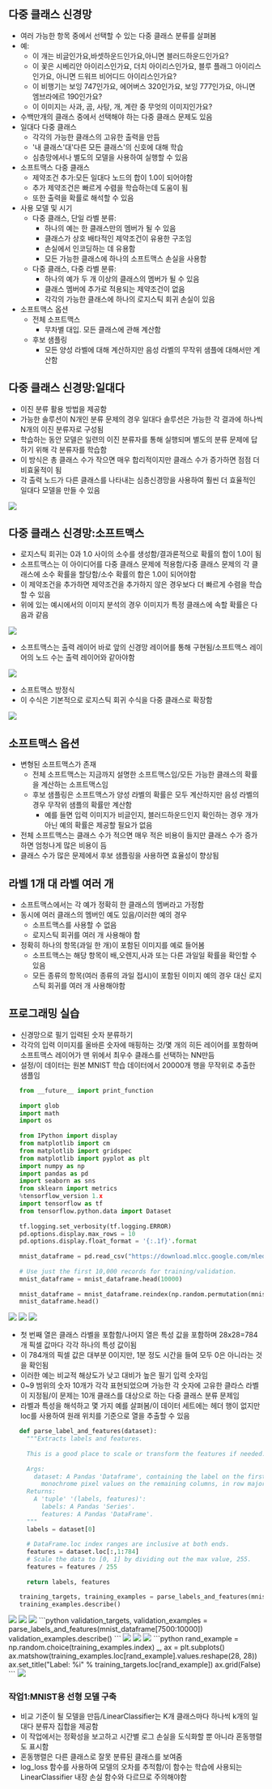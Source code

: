 ## 다중 클래스 신경망 
- 여러 가능한 항목 중에서 선택할 수 있는 다중 클래스 분류를 살펴봄 
- 예:
  - 이 개는 비글인가요,바셋하운드인가요,아니면 블러드하운드인가요?
  - 이 꽃은 시베리안 아이리스인가요, 더치 아이리스인가요, 블루 플래그 아이리스인가요, 아니면 드워프 비어디드 아이리스인가요?
  - 이 비행기는 보잉 747인가요, 에어버스 320인가요, 보잉 777인가요, 아니면 엠브라에르 190인가요?
  - 이 이미지는 사과, 곰, 사탕, 개, 계란 중 무엇의 이미지인가요?
- 수백만개의 클래스 중에서 선택해야 하는 다중 클래스 문제도 있음 
- 일대다 다중 클래스
  - 각각의 가능한 클래스의 고유한 출력을 만듬
  - '내 클래스'대'다른 모든 클래스'의 신호에 대해 학습
  - 심층망에서나 별도의 모델을 사용하여 실행할 수 있음 
- 소프트맥스 다중 클래스
  - 제약조건 추가:모든 일대다 노드의 합이 1.0이 되어야함
  - 추가 제약조건은 빠르게 수렴을 학습하는데 도움이 됨 
  - 또한 출력을 확률로 해석할 수 있음 
- 사용 모델 및 시기
  - 다중 클래스, 단일 라벨 분류:
    - 하나의 예는 한 클래스만의 멤버가 될 수 있음
    - 클래스가 상호 배타적인 제약조건이 유용한 구조임 
    - 손실에서 인코딩하는 데 유용함 
    - 모든 가능한 클래스에 하나의 소프트맥스 손실을 사용함
  - 다중 클래스, 다중 라벨 분류:
    - 하나의 예가 두 개 이상의 클래스의 멤버가 될 수 있음 
    - 클래스 멤버에 추가로 적용되는 제약조건이 없음 
    - 각각의 가능한 클래스에 하나의 로지스틱 회귀 손실이 있음 
- 소프트맥스 옵션
  - 전체 소프트맥스
    - 무차별 대입. 모든 클래스에 관해 계산함 
  - 후보 샘플링
    - 모든 양성 라벨에 대해 계산하지만 음성 라벨의 무작위 샘플에 대해서만 계산함 
    
## 다중 클래스 신경망:일대다
- 이진 분류 활용 방법을 제공함
- 가능한 솔루션이 N개인 분류 문제의 경우 일대다 솔루션은 가능한 각 결과에 하나씩 N개의 이진 분류자로 구성됨 
- 학습하는 동안 모델은 일련의 이진 분류자를 통해 실행되며 별도의 분류 문제에 답하기 위해 각 분류자를 학습함 
- 이 방식은 총 클래스 수가 작으면 매우 합리적이지만 클래스 수가 증가하면 점점 더 비효울적이 됨
- 각 출력 노드가 다른 클래스를 나타내는 심층신경망을 사용하여 훨씬 더 효율적인 일대다 모델을 만들 수 있음 
<img src="https://user-images.githubusercontent.com/32586985/71302678-7ed1f180-23f1-11ea-9409-aa39600da6ba.PNG">


## 다중 클래스 신경망:소프트맥스
- 로지스틱 회귀는 0과 1.0 사이의 소수를 생성함/결과론적으로 확률의 합이 1.0이 됨
- 소프트맥스는 이 아이디어를 다중 클래스 문제에 적용함/다중 클래스 문제의 각 클래스에 소수 확률을 할당함/소수 확률의 합은 1.0이 되어야함
- 이 제약조건을 추가하면 제약조건을 추가하지 않은 경우보다 더 빠르게 수렴을 학습할 수 있음 
- 위에 있는 예시에서의 이미지 분석의 경우 이미지가 특정 클래스에 속할 확률은 다음과 같음 
<img src="https://user-images.githubusercontent.com/32586985/71302723-0fa8cd00-23f2-11ea-9fec-d2f39236bfb0.PNG">

- 소프트맥스는 출력 레이어 바로 앞의 신경망 레이어를 통해 구현됨/소프트맥스 레이어의 노드 수는 출력 레이어와 같아야함 
<img src="https://user-images.githubusercontent.com/32586985/71302729-35ce6d00-23f2-11ea-9521-5199117273a9.PNG">

- 소프트맥스 방정식
- 이 수식은 기본적으로 로지스틱 회귀 수식을 다중 클래스로 확장함 
<img src="https://user-images.githubusercontent.com/32586985/71302745-572f5900-23f2-11ea-9ef0-f09334382117.PNG">

## 소프트맥스 옵션
- 변형된 소프트맥스가 존재
  - 전체 소프트맥스는 지금까지 설명한 소프트맥스임/모든 가능한 클래스의 확률을 계산하는 소프트맥스임 
  - 후보 샘플링은 소프트맥스가 양성 라벨의 확률은 모두 계산하지만 음성 라벨의 경우 무작위 샘플의 확률만 계산함
    - 예를 들면 입력 이미지가 비글인지, 블러드하운드인지 확인하는 경우 개가 아닌 예의 확률은 제공할 필요가 없음 
- 전체 소프트맥스는 클래스 수가 적으면 매우 적은 비용이 들지만 클래스 수가 증가하면 엄청나게 많은 비용이 듬 
- 클래스 수가 많은 문제에서 후보 샘플링을 사용하면 효율성이 향상됨 

## 라벨 1개 대 라벨 여러 개
- 소프트맥스에서는 각 예가 정확히 한 클래스의 멤버라고 가정함 
- 동시에 여러 클래스의 멤버인 예도 있음/이러한 예의 경우
  - 소프트맥스를 사용할 수 없음
  - 로지스틱 회귀를 여러 개 사용해야 함
- 정확히 하나의 항목(과일 한 개)이 포함된 이미지를 예로 들어봄
  - 소프트맥스는 해당 항목이 배,오렌지,사과 또는 다른 과일일 확률을 확인할 수 있음 
  - 모든 종류의 항목(여러 종류의 과일 접시)이 포함된 이미지 예의 경우 대신 로지스틱 회귀를 여러 개 사용해야함 
  

## 프로그래밍 실습
- 신경망으로 필기 입력된 숫자 분류하기
- 각각의 입력 이미지를 올바른 숫자에 매핑하는 것/몇 개의 히든 레이어를 포함하며 소프트맥스 레이어가 맨 위에서 최우수 클래스를 선택하는 NN만듬
- 설정/이 데이터는 원본 MNIST 학습 데이터에서 20000개 행을 무작위로 추출한 샘플임
```python
   from __future__ import print_function
   
   import glob
   import math
   import os
   
   from IPython import display
   from matplotlib import cm
   from matplotlib import gridspec
   from matplotlib import pyplot as plt
   import numpy as np
   import pandas as pd
   import seaborn as sns
   from sklearn import metrics
   %tensorflow_version 1.x
   import tensorflow as tf
   from tensorflow.python.data import Dataset
   
   tf.logging.set_verbosity(tf.logging.ERROR)
   pd.options.display.max_rows = 10
   pd.options.display.float_format = '{:.1f}'.format
   
   mnist_dataframe = pd.read_csv("https://download.mlcc.google.com/mledu-datasets/mnist_train_small.csv", sep=",", header=None)
   
   # Use just the first 10,000 records for training/validation.
   mnist_dataframe = mnist_dataframe.head(10000)
   
   mnist_dataframe = mnist_dataframe.reindex(np.random.permutation(mnist_dataframe.index))
   mnist_dataframe.head()
```
<img src="https://user-images.githubusercontent.com/32586985/71303093-77154b80-23f7-11ea-9630-69221ea37bc8.PNG">
<img src="https://user-images.githubusercontent.com/32586985/71303095-81cfe080-23f7-11ea-898c-87cd25dc216c.PNG">
<img src="https://user-images.githubusercontent.com/32586985/71302952-3ddbdc00-23f5-11ea-98e8-77a2d385c9ae.PNG">

- 첫 번째 열은 클래스 라벨을 포함함/나머지 열은 특성 값을 포함하며 28x28=784개 픽셀 값마다 각각 하나의 특성 값이됨
- 이 784개의 픽셀 값은 대부분 0이지만, 1분 정도 시간을 들여 모두 0은 아니라는 것을 확인됨
- 이러한 예는 비교적 해상도가 낮고 대비가 높은 필기 입력 숫자임
- 0~9 범위의 숫자 10개가 각각 표현되었으며 가능한 각 숫자에 고유한 클라스 라벨이 지정됨/이 문제는 10개 클래스를 대상으로 하는 다중 클래스 분류 문제임
- 라벨과 특성을 해석하고 몇 가지 예를 살펴봄/이 데이터 세트에는 헤더 행이 없지만 loc를 사용하여 원래 위치를 기준으로 열을 추출할 수 있음
```python
   def parse_label_and_features(dataset):
     """Extracts labels and features.
     
     This is a good place to scale or transform the features if needed.
     
     Args:
       dataset: A Pandas 'Dataframe', containing the label on the first column and 
         monochrome pixel values on the remaining columns, in row major order.
     Returns:
       A 'tuple' '(labels, features)':
         labels: A Pandas 'Series'.
         features: A Pandas 'DataFrame'.
     """
     labels = dataset[0]
     
     # DataFrame.loc index ranges are inclusive at both ends.
     features = dataset.loc[:,1:784]
     # Scale the data to [0, 1] by dividing out the max value, 255.
     features = features / 255
     
     return labels, features
```
```python
   training_targets, training_examples = parse_labels_and_features(mnist_dataframe[:7500])
   training_examples.describe()
```
<img src="https://user-images.githubusercontent.com/32586985/71303157-07ec2700-23f8-11ea-8435-46d709844803.PNG">
<img src="https://user-images.githubusercontent.com/32586985/71303159-14707f80-23f8-11ea-8d47-75c3b2ece8d6.PNG">
<img src="https://user-images.githubusercontent.com/32586985/71303162-1f2b1480-23f8-11ea-9124-542c6f9cd2f5.PNG">
```python
   validation_targets, validation_examples = parse_labels_and_features(mnist_dataframe[7500:10000])
   validation_examples.describe()
```
<img src="https://user-images.githubusercontent.com/32586985/71303178-5c8fa200-23f8-11ea-8a40-ef1451292c61.PNG">
<img src="https://user-images.githubusercontent.com/32586985/71303181-66b1a080-23f8-11ea-9a95-eab3c43b3b1f.PNG">
<img src="https://user-images.githubusercontent.com/32586985/71303186-6fa27200-23f8-11ea-9a70-8e7b84f8c506.PNG">
```python
   rand_example = np.random.choice(training_examples.index)
   _, ax = plt.subplots()
   ax.matshow(training_examples.loc[rand_example].values.reshape(28, 28))
   ax.set_title("Label: %i" % training_targets.loc[rand_example])
   ax.grid(False)
```
<img src="https://user-images.githubusercontent.com/32586985/71303192-821cab80-23f8-11ea-8bb3-b8e1bdca00aa.PNG">

### 작업1:MNIST용 선형 모델 구축
- 비교 기준이 될 모델을 만듬/LinearClassifier는 K개 클래스마다 하나씩 k개의 일대다 분류자 집합을 제공함 
- 이 작업에서는 정확성을 보고하고 시간별 로그 손실을 도식화할 뿐 아니라 혼동행렬도 표시함
- 혼동행렬은 다른 클래스로 잘못 분류된 클래스를 보여줌
- log_loss 함수를 사용하여 모델의 오차를 추적함/이 함수는 학습에 사용되는 LinearClassifier 내장 손실 함수와 다르므로 주의해야함 

